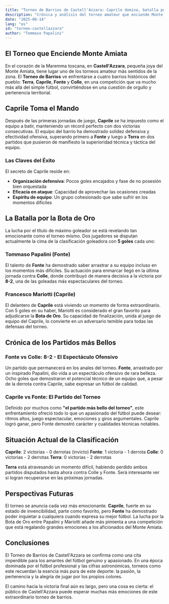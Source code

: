 ```yaml
---
title: "Torneo de Barrios de Castell'Azzara: Caprile domina, batalla por la Bota de Oro"
description: "Crónica y análisis del torneo amateur que enciende Monte Amiata: Caprile invicto, duelo por el título de máximo goleador"
date: "2025-08-14"
lang: "es"
id: "torneo-castellazzara"
author: "Tommaso Papalini"
---
```


## El Torneo que Enciende Monte Amiata

En el corazón de la Maremma toscana, en **Castell'Azzara**, pequeña joya del Monte Amiata, tiene lugar uno de los torneos amateur más sentidos de la zona. El **Torneo de Barrios** ve enfrentarse a cuatro barrios históricos del pueblo: **Terra**, **Caprile**, **Fonte** y **Colle**, en una competición que va mucho más allá del simple fútbol, convirtiéndose en una cuestión de orgullo y pertenencia territorial.

## Caprile Toma el Mando

Después de las primeras jornadas de juego, **Caprile** se ha impuesto como el equipo a batir, manteniendo un récord perfecto con dos victorias consecutivas. El equipo del barrio ha demostrado solidez defensiva y efectividad ofensiva, superando primero a **Fonte** y luego a **Terra** en dos partidos que pusieron de manifiesto la superioridad técnica y táctica del equipo.

### Las Claves del Éxito

El secreto de Caprile reside en:
- **Organización defensiva**: Pocos goles encajados y fase de no posesión bien orquestada
- **Eficacia en ataque**: Capacidad de aprovechar las ocasiones creadas
- **Espíritu de equipo**: Un grupo cohesionado que sabe sufrir en los momentos difíciles

## La Batalla por la Bota de Oro

La lucha por el título de máximo goleador se está revelando tan emocionante como el torneo mismo. Dos jugadores se disputan actualmente la cima de la clasificación goleadora con **5 goles** cada uno:

### Tommaso Papalini (Fonte)
El talento de **Fonte** ha demostrado saber arrastrar a su equipo incluso en los momentos más difíciles. Su actuación para enmarcar llegó en la última jornada contra **Colle**, donde contribuyó de manera decisiva a la victoria por **8-2**, una de las goleadas más espectaculares del torneo.

### Francesco Mariotti (Caprile)
El delantero de **Caprile** está viviendo un momento de forma extraordinario. Con 5 goles en su haber, Mariotti es considerado el gran favorito para adjudicarse la **Bota de Oro**. Su capacidad de finalización, unida al juego de equipo del Caprile, lo convierte en un adversario temible para todas las defensas del torneo.

## Crónica de los Partidos más Bellos

### Fonte vs Colle: 8-2 - El Espectáculo Ofensivo
Un partido que permanecerá en los anales del torneo. **Fonte**, arrastrado por un inspirado Papalini, dio vida a un espectáculo ofensivo de rara belleza. Ocho goles que demostraron el potencial técnico de un equipo que, a pesar de la derrota contra Caprile, sabe expresar un fútbol de calidad.

### Caprile vs Fonte: El Partido del Torneo
Definido por muchos como **"el partido más bello del torneo"**, este enfrentamiento ofreció todo lo que un apasionado del fútbol puede desear: ritmos altos, juego espectacular, emociones y giros argumentales. Caprile logró ganar, pero Fonte demostró carácter y cualidades técnicas notables.

## Situación Actual de la Clasificación

**Caprile**: 2 victorias - 0 derrotas (invicto)
**Fonte**: 1 victoria - 1 derrota
**Colle**: 0 victorias - 2 derrotas
**Terra**: 0 victorias - 2 derrotas

**Terra** está atravesando un momento difícil, habiendo perdido ambos partidos disputados hasta ahora contra Colle y Fonte. Será interesante ver si logran recuperarse en las próximas jornadas.

## Perspectivas Futuras

El torneo se anuncia cada vez más emocionante. **Caprile**, fuerte en su estado de invencibilidad, parte como favorito, pero **Fonte** ha demostrado poder inquietar a cualquiera cuando expresa su mejor fútbol. La lucha por la Bota de Oro entre Papalini y Mariotti añade más pimienta a una competición que está regalando grandes emociones a los aficionados del Monte Amiata.

## Conclusiones

El Torneo de Barrios de Castell'Azzara se confirma como una cita imperdible para los amantes del fútbol genuino y apasionado. En una época dominada por el fútbol profesional y las cifras astronómicas, torneos como este recuerdan la esencia más pura de este deporte: la pasión, la pertenencia y la alegría de jugar por los propios colores.

El camino hacia la victoria final aún es largo, pero una cosa es cierta: el público de Castell'Azzara puede esperar muchas más emociones de este extraordinario torneo de barrios.
